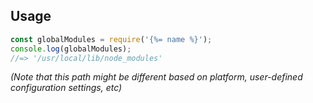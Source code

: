 ## Usage

```js
const globalModules = require('{%= name %}');
console.log(globalModules);
//=> '/usr/local/lib/node_modules' 
```
_(Note that this path might be different based on platform, user-defined configuration settings, etc)_
